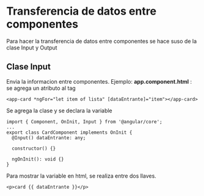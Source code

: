 # Transferencia de datos entre componentes

Para hacer la transferencia de datos entre componentes se hace suso de la clase Input y Output

## Clase Input

Envia la informacion entre componentes.
Ejemplo:
**app.component.html** : se agrega un atributo al tag

```
<app-card *ngFor="let item of lista" [dataEntrante]="item"></app-card>
```

Se agrega la clase y se declara la variable

```
import { Component, OnInit, Input } from '@angular/core';
...
export class CardComponent implements OnInit {
  @Input() dataEntrante: any;

  constructor() {}

  ngOnInit(): void {}
}
```

Para mostrar la variable en html, se realiza entre dos llaves.

```
<p>card {{ dataEntrante }}</p>
```

